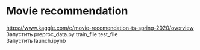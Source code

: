 # Movie recommendation  
https://www.kaggle.com/c/movie-recomendation-ts-spring-2020/overview  
Запустить preproc_data.py train_file test_file  
Запустить launch.ipynb  
